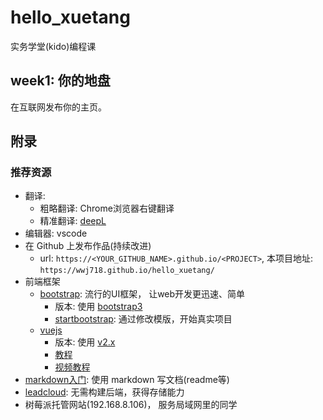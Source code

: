 # hello_xuetang

实务学堂(kido)编程课 

## week1: 你的地盘

在互联网发布你的主页。



## 附录

### 推荐资源
*  翻译: 
    *   粗略翻译: Chrome浏览器右键翻译
    *   精准翻译: [deepL](https://www.deepl.com/)
*  编辑器: vscode
*  在 Github 上发布作品(持续改进)
   *  url: `https://<YOUR_GITHUB_NAME>.github.io/<PROJECT>`, 本项目地址: `https://wwj718.github.io/hello_xuetang/`
*  前端框架
   *  [bootstrap](http://bootcss.com/): 流行的UI框架， 让web开发更迅速、简单
      *  版本: 使用 [bootstrap3](https://v3.bootcss.com/)
      *  [startbootstrap](https://startbootstrap.com/): 通过修改模版，开始真实项目
   *  [vuejs](https://cn.vuejs.org/)
      *  版本: 使用 [v2.x](https://cn.vuejs.org/)
      *  [教程](https://cn.vuejs.org/v2/guide/)
      *  [视频教程](https://learning.dcloud.io/#/)
*  [markdown入门](https://www.markdown.xyz/): 使用 markdown 写文档(readme等)
*  [leadcloud](https://www.leancloud.cn/): 无需构建后端，获得存储能力
*  树莓派托管网站(192.168.8.106)， 服务局域网里的同学
